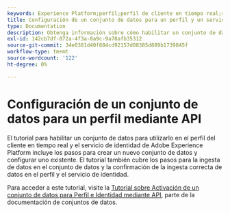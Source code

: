 ```yaml
---
keywords: Experience Platform;perfil;perfil de cliente en tiempo real;resolución de problemas;API;habilitar conjunto de datos
title: Configuración de un conjunto de datos para un perfil y un servicio de identidad mediante API
type: Documentation
description: Obtenga información sobre cómo habilitar un conjunto de datos para utilizarlo con el perfil del cliente en tiempo real y el servicio de identidad mediante las API de Adobe Experience Platform.
exl-id: 142cb7df-072a-4f3a-8a9c-9a78afb35312
source-git-commit: 34e0381d40f884cd92157d08385d889b1739845f
workflow-type: tm+mt
source-wordcount: '122'
ht-degree: 0%

---
```


# Configuración de un conjunto de datos para un perfil mediante API

El tutorial para habilitar un conjunto de datos para utilizarlo en el perfil del cliente en tiempo real y el servicio de identidad de Adobe Experience Platform incluye los pasos para crear un nuevo conjunto de datos y configurar uno existente. El tutorial también cubre los pasos para la ingesta de datos en el conjunto de datos y la confirmación de la ingesta correcta de datos en el perfil y el servicio de identidad.

Para acceder a este tutorial, visite la [Tutorial sobre Activación de un conjunto de datos para Perfil e Identidad mediante API](../../catalog/datasets/enable-for-profile.md), parte de la documentación de conjuntos de datos.
